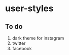 # user-styles


## To do
<ol>
  <li>dark theme for instagram</li>
  <li>twitter</li>
  <li>facebook</li>
</ol>
